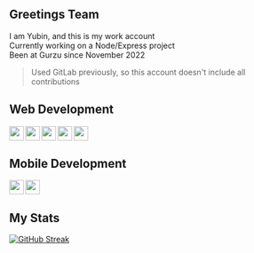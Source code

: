 ## Greetings Team

<!--
**yubin-gurzu/yubin-gurzu** is a ✨ _special_ ✨ repository because its `README.md` (this file) appears on your GitHub profile.

Here are some ideas to get you started:

- 🔭 I’m currently working on ...
- 🌱 I’m currently learning ...
- 👯 I’m looking to collaborate on ...
- 🤔 I’m looking for help with ...
- 💬 Ask me about ...
- 📫 How to reach me: ...
- 😄 Pronouns: ...
- ⚡ Fun fact: ...
-->

I am Yubin, and this is my work account  
Currently working on a Node/Express project  
Been at Gurzu since November 2022  
> Used GitLab previously, so this account doesn't include all contributions

## Web Development  

[<img align="left" width="26px" src="https://cdn.jsdelivr.net/gh/devicons/devicon/icons/html5/html5-original.svg" decoding="async" loading="lazy" />](https://developer.mozilla.org/en-US/docs/Glossary/HTML)
[<img align="left" width="26px" src="https://cdn.jsdelivr.net/gh/devicons/devicon/icons/css3/css3-original.svg" decoding="async" loading="lazy" />](https://developer.mozilla.org/en-US/docs/Glossary/CSS)
[<img align="left" width="26px" src="https://cdn.jsdelivr.net/gh/devicons/devicon/icons/javascript/javascript-original.svg" decoding="async" loading="lazy" />](https://developer.mozilla.org/en-US/docs/Glossary/JavaScript)
[<img align="left" width="26px" src="https://cdn.jsdelivr.net/gh/devicons/devicon/icons/redux/redux-original.svg" decoding="async" loading="lazy" />](https://redux-toolkit.js.org/)
[<img width="26px" src="https://cdn.jsdelivr.net/gh/devicons/devicon/icons/nodejs/nodejs-original.svg" decoding="async" loading="lazy" />](https://nodejs.org/en)  

## Mobile Development  

[<img align="left" width="26px" src="https://cdn.jsdelivr.net/gh/devicons/devicon/icons/typescript/typescript-original.svg" decoding="async" loading="lazy" />](https://www.typescriptlang.org/)
[<img width="26px" src="https://cdn.jsdelivr.net/gh/devicons/devicon/icons/react/react-original.svg" decoding="async" loading="lazy" />](https://reactnative.dev/)  

## My Stats

[![GitHub Streak](https://streak-stats.demolab.com/?user=yubin-gurzu&theme=transparent&hide_border=true&card_width=600&hide_current_streak=true)](https://git.io/streak-stats)  
